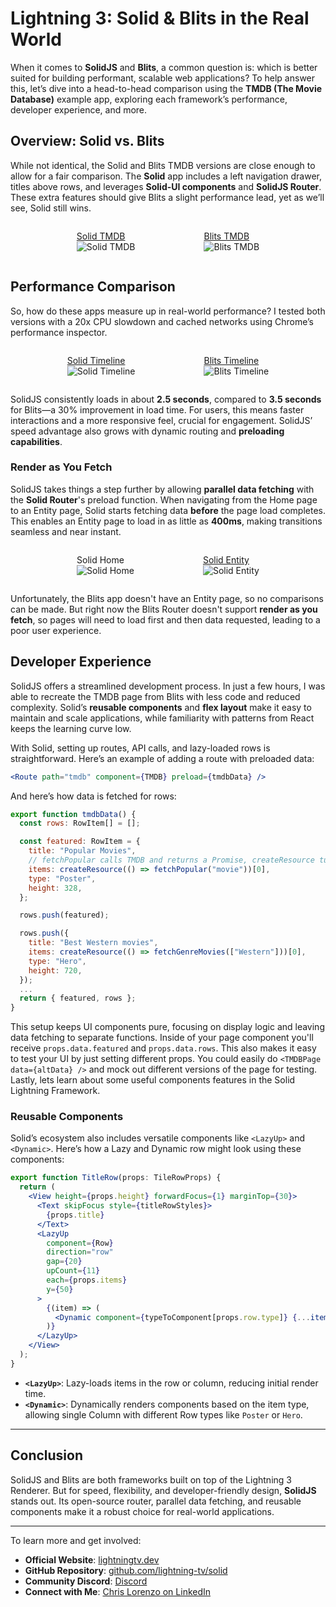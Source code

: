 <style>
  img {
      transition: transform 0.25s ease;
  }

  img:hover {
      -webkit-transform: scale(1.8);
      transform: scale(1.8);
  }
</style>

# Lightning 3: Solid & Blits in the Real World

When it comes to **SolidJS** and **Blits**, a common question is: which is better suited for building performant, scalable web applications? To help answer this, let’s dive into a head-to-head comparison using the **TMDB (The Movie Database)** example app, exploring each framework’s performance, developer experience, and more.

## Overview: Solid vs. Blits

While not identical, the Solid and Blits TMDB versions are close enough to allow for a fair comparison. The **Solid** app includes a left navigation drawer, titles above rows, and leverages **Solid-UI components** and **SolidJS Router**. These extra features should give Blits a slight performance lead, yet as we’ll see, Solid still wins.

<div style="display: flex; justify-content: center; gap: 30px">
  <figure>
    <figcaption>
      <a href="https://lightning-tv.github.io/solid-demo-app/#/tmdb" target="_blank">Solid TMDB</a>
    </figcaption>
    <img src="images/compare/Solid-TMDB.png" alt="Solid TMDB">
  </figure>

  <figure>
    <figcaption>
      <a href="https://blits-demo.lightningjs.io/#/demos/tmdb" target="_blank">Blits TMDB</a>
    </figcaption>
    <img src="images/compare/Blits-TMDB.png" alt="Blits TMDB">
  </figure>
</div>

## Performance Comparison

So, how do these apps measure up in real-world performance? I tested both versions with a 20x CPU slowdown and cached networks using Chrome’s performance inspector.

<div style="display: flex; justify-content: center; gap: 30px">
  <figure>
    <figcaption>
      <a href="https://lightning-tv.github.io/solid-demo-app/#/tmdb" target="_blank">Solid Timeline</a>
    </figcaption>
    <img src="images/compare/Solid-Timeline.png" alt="Solid Timeline">
  </figure>

  <figure>
    <figcaption>
      <a href="https://blits-demo.lightningjs.io/#/demos/tmdb" target="_blank">Blits Timeline</a>
    </figcaption>
    <img src="images/compare/Blits-Timeline.png" alt="Blits Timeline">
  </figure>
</div>

SolidJS consistently loads in about **2.5 seconds**, compared to **3.5 seconds** for Blits—a 30% improvement in load time. For users, this means faster interactions and a more responsive feel, crucial for engagement. SolidJS’ speed advantage also grows with dynamic routing and **preloading capabilities**.

### Render as You Fetch

SolidJS takes things a step further by allowing **parallel data fetching** with the **Solid Router**'s preload function. When navigating from the Home page to an Entity page, Solid starts fetching data **before** the page load completes. This enables an Entity page to load in as little as **400ms**, making transitions seamless and near instant.

<div style="display: flex; justify-content: center; gap: 30px">
  <figure>
    <figcaption>Solid Home</figcaption>
    <img src="images/compare/Solid-Timeline.png" alt="Solid Home">
  </figure>

  <figure>
    <figcaption>
      <a href="https://blits-demo.lightningjs.io/#/demos/tmdb" target="_blank">Solid Entity</a>
    </figcaption>
    <img src="images/compare/Blits-Timeline.png" alt="Solid Entity">
  </figure>
</div>

Unfortunately, the Blits app doesn't have an Entity page, so no comparisons can be made. But right now the Blits Router doesn't support **render as you fetch**, so pages will need to load first and then data requested, leading to a poor user experience.

## Developer Experience

SolidJS offers a streamlined development process. In just a few hours, I was able to recreate the TMDB page from Blits with less code and reduced complexity. Solid’s **reusable components** and **flex layout** make it easy to maintain and scale applications, while familiarity with patterns from React keeps the learning curve low.

With Solid, setting up routes, API calls, and lazy-loaded rows is straightforward. Here’s an example of adding a route with preloaded data:

```jsx
<Route path="tmdb" component={TMDB} preload={tmdbData} />
```

And here’s how data is fetched for rows:

```js
export function tmdbData() {
  const rows: RowItem[] = [];

  const featured: RowItem = {
    title: "Popular Movies",
    // fetchPopular calls TMDB and returns a Promise, createResource turns promises into Signals
    items: createResource(() => fetchPopular("movie"))[0],
    type: "Poster",
    height: 328,
  };

  rows.push(featured);

  rows.push({
    title: "Best Western movies",
    items: createResource(() => fetchGenreMovies(["Western"]))[0],
    type: "Hero",
    height: 720,
  });
  ...
  return { featured, rows };
}
```

This setup keeps UI components pure, focusing on display logic and leaving data fetching to separate functions. Inside of your page component you'll receive `props.data.featured` and `props.data.rows`. This also makes it easy to test your UI by just setting different props. You could easily do `<TMDBPage data={altData} />` and mock out different versions of the page for testing. Lastly, lets learn about some useful components features in the Solid Lightning Framework.

### Reusable Components

Solid’s ecosystem also includes versatile components like `<LazyUp>` and `<Dynamic>`. Here’s how a Lazy and Dynamic row might look using these components:

```jsx
export function TitleRow(props: TileRowProps) {
  return (
    <View height={props.height} forwardFocus={1} marginTop={30}>
      <Text skipFocus style={titleRowStyles}>
        {props.title}
      </Text>
      <LazyUp
        component={Row}
        direction="row"
        gap={20}
        upCount={11}
        each={props.items}
        y={50}
      >
        {(item) => (
          <Dynamic component={typeToComponent[props.row.type]} {...item()} />
        )}
      </LazyUp>
    </View>
  );
}
```

- **`<LazyUp>`**: Lazy-loads items in the row or column, reducing initial render time.
- **`<Dynamic>`**: Dynamically renders components based on the item type, allowing single Column with different Row types like `Poster` or `Hero`.

---

## Conclusion

SolidJS and Blits are both frameworks built on top of the Lightning 3 Renderer. But for speed, flexibility, and developer-friendly design, **SolidJS** stands out. Its open-source router, parallel data fetching, and reusable components make it a robust choice for real-world applications.

---

To learn more and get involved:

- **Official Website**: [lightningtv.dev](https://lightningtv.dev)
- **GitHub Repository**: [github.com/lightning-tv/solid](https://github.com/lightning-tv/solid)
- **Community Discord**: [Discord](https://discord.gg/HEqckxcB)
- **Connect with Me**: [Chris Lorenzo on LinkedIn](https://www.linkedin.com/in/chris-lorenzo/)
